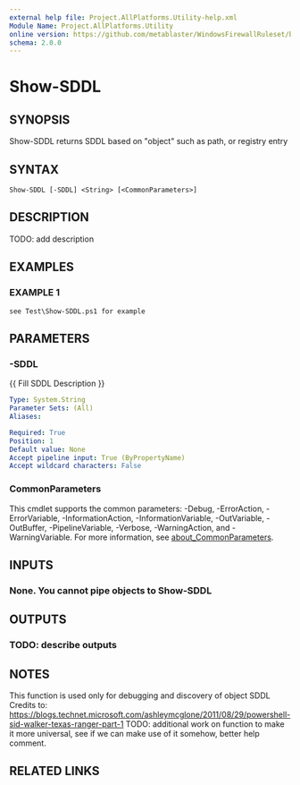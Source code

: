 ```yaml
---
external help file: Project.AllPlatforms.Utility-help.xml
Module Name: Project.AllPlatforms.Utility
online version: https://github.com/metablaster/WindowsFirewallRuleset/blob/develop/Modules/Project.AllPlatforms.Utility/Help/en-US/Show-SDDL.md
schema: 2.0.0
---
```


# Show-SDDL

## SYNOPSIS

Show-SDDL returns SDDL based on "object" such as path, or registry entry

## SYNTAX

```none
Show-SDDL [-SDDL] <String> [<CommonParameters>]
```

## DESCRIPTION

TODO: add description

## EXAMPLES

### EXAMPLE 1

```none
see Test\Show-SDDL.ps1 for example
```

## PARAMETERS

### -SDDL

{{ Fill SDDL Description }}

```yaml
Type: System.String
Parameter Sets: (All)
Aliases:

Required: True
Position: 1
Default value: None
Accept pipeline input: True (ByPropertyName)
Accept wildcard characters: False
```

### CommonParameters

This cmdlet supports the common parameters: -Debug, -ErrorAction, -ErrorVariable, -InformationAction, -InformationVariable, -OutVariable, -OutBuffer, -PipelineVariable, -Verbose, -WarningAction, and -WarningVariable. For more information, see [about_CommonParameters](http://go.microsoft.com/fwlink/?LinkID=113216).

## INPUTS

### None. You cannot pipe objects to Show-SDDL

## OUTPUTS

### TODO: describe outputs

## NOTES

This function is used only for debugging and discovery of object SDDL
Credits to: https://blogs.technet.microsoft.com/ashleymcglone/2011/08/29/powershell-sid-walker-texas-ranger-part-1
TODO: additional work on function to make it more universal, see if we can make use of it somehow, better help comment.

## RELATED LINKS
